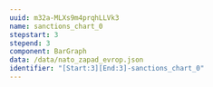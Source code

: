 ```yaml
---
uuid: m32a-MLXs9m4prqhLLVk3
name: sanctions_chart_0
stepstart: 3
stepend: 3
component: BarGraph
data: /data/nato_zapad_evrop.json
identifier: "[Start:3][End:3]-sanctions_chart_0"
---
```

